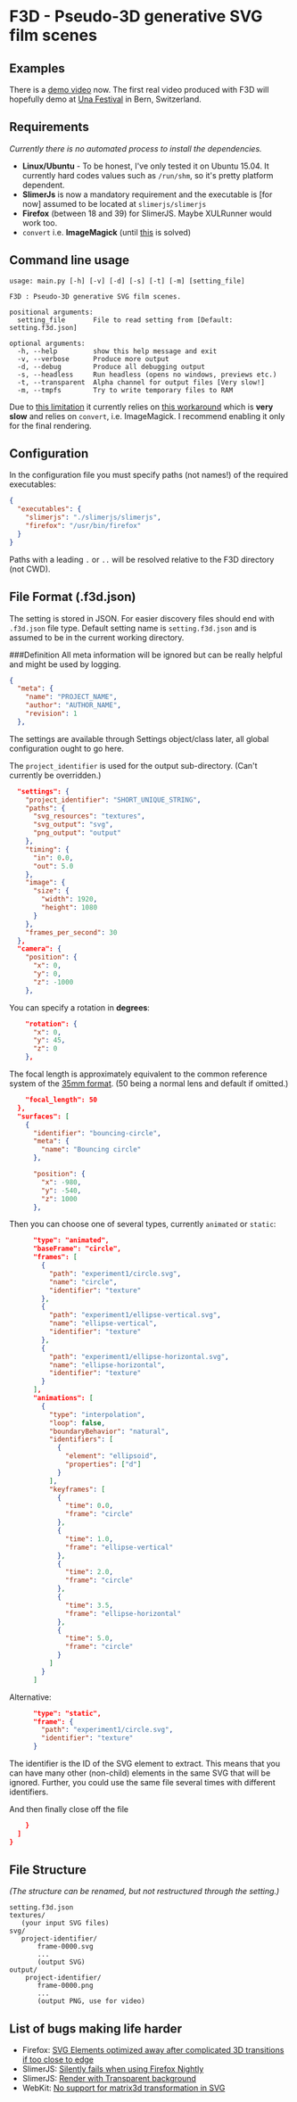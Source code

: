 # F3D - Pseudo-3D generative SVG film scenes

## Examples
There is a [demo video](https://vimeo.com/neopostmodern/f3d-demo-train) now.
The first real video produced with F3D will hopefully demo at [Una Festival](https://www.unafestival.ch/events/event/reflektion-reflexion/#)
in Bern, Switzerland.

## Requirements
*Currently there is no automated process to install the dependencies.*
- **Linux/Ubuntu** - To be honest, I've only tested it on Ubuntu 15.04. It currently hard codes values such as `/run/shm`, so it's pretty platform dependent.
- **SlimerJs** is now a mandatory requirement and the executable is [for now] assumed to be located at `slimerjs/slimerjs`
- **Firefox** (between 18 and 39) for SlimerJS. Maybe XULRunner would work too.
- `convert` i.e. **ImageMagick** (until [this](https://github.com/laurentj/slimerjs/issues/154) is solved)

## Command line usage
```text
usage: main.py [-h] [-v] [-d] [-s] [-t] [-m] [setting_file]

F3D : Pseudo-3D generative SVG film scenes.

positional arguments:
  setting_file       File to read setting from [Default: setting.f3d.json]

optional arguments:
  -h, --help         show this help message and exit
  -v, --verbose      Produce more output
  -d, --debug        Produce all debugging output
  -s, --headless     Run headless (opens no windows, previews etc.)
  -t, --transparent  Alpha channel for output files [Very slow!]
  -m, --tmpfs        Try to write temporary files to RAM
```

Due to [this limitation](https://github.com/laurentj/slimerjs/issues/154) 
it currently relies on [this workaround](https://github.com/laurentj/slimerjs/issues/154#issuecomment-58495876)
which is **very slow** and relies on `convert`, i.e. ImageMagick. 
I recommend enabling it only for the final rendering.

## Configuration
In the configuration file you must specify paths (not names!) of the required executables:
```json
{
  "executables": {
    "slimerjs": "./slimerjs/slimerjs",
    "firefox": "/usr/bin/firefox"
  }
}
```
Paths with a leading `.` or `..` will be resolved relative to the F3D directory (not CWD).

## File Format (.f3d.json)
The setting is stored in JSON. 
For easier discovery files should end with `.f3d.json` file type.
Default setting name is `setting.f3d.json` and is assumed to be in the current working directory.

###Definition
All meta information will be ignored but can be really helpful and might be used by logging.
```json
{
  "meta": {
    "name": "PROJECT_NAME",
    "author": "AUTHOR_NAME",
    "revision": 1
  },
```
The settings are available through Settings object/class later, all global configuration ought to go here.

The `project_identifier` is used for the output sub-directory. (Can't currently be overridden.)
```json
  "settings": {
    "project_identifier": "SHORT_UNIQUE_STRING",
    "paths": {
      "svg_resources": "textures",
      "svg_output": "svg",
      "png_output": "output"
    },
    "timing": {
      "in": 0.0,
      "out": 5.0
    },
    "image": {
      "size": {
        "width": 1920,
        "height": 1080
      }
    },
    "frames_per_second": 30
  },
  "camera": {
    "position": {
      "x": 0,
      "y": 0,
      "z": -1000
    },
```
You can specify a rotation in **degrees**:

```json
    "rotation": {
      "x": 0,
      "y": 45,
      "z": 0      
    },
```
The focal length is approximately equivalent to the common reference system 
of the [35mm format](https://en.wikipedia.org/wiki/35mm_format). 
(50 being a normal lens and default if omitted.)
```json
    "focal_length": 50
  },
  "surfaces": [
    {
      "identifier": "bouncing-circle",
      "meta": {
        "name": "Bouncing circle"
      },

      "position": {
        "x": -980,
        "y": -540,
        "z": 1000
      },      
```

Then you can choose one of several types, currently `animated` or `static`:

```json
      "type": "animated",
      "baseFrame": "circle",
      "frames": [
        {
          "path": "experiment1/circle.svg",
          "name": "circle",
          "identifier": "texture"
        },
        {
          "path": "experiment1/ellipse-vertical.svg",
          "name": "ellipse-vertical",
          "identifier": "texture"
        },
        {
          "path": "experiment1/ellipse-horizontal.svg",
          "name": "ellipse-horizontal",
          "identifier": "texture"
        }
      ],
      "animations": [
        {
          "type": "interpolation",
          "loop": false,
          "boundaryBehavior": "natural",
          "identifiers": [
            {
              "element": "ellipsoid",
              "properties": ["d"]
            }
          ],
          "keyframes": [
            {
              "time": 0.0,
              "frame": "circle"
            },
            {
              "time": 1.0,
              "frame": "ellipse-vertical"
            },
            {
              "time": 2.0,
              "frame": "circle"
            },
            {
              "time": 3.5,
              "frame": "ellipse-horizontal"
            },
            {
              "time": 5.0,
              "frame": "circle"
            }
          ]
        }
      ]
```

Alternative:
```json
      "type": "static",
      "frame": {
        "path": "experiment1/circle.svg",
        "identifier": "texture"
      }     
```
The identifier is the ID of the SVG element to extract. 
This means that you can have many other (non-child) elements in the same SVG that will be ignored.
Further, you could use the same file several times with different identifiers.

And then finally close off the file
```json
    }
  ]
}
```


## File Structure
*(The structure can be renamed, but not restructured through the setting.)*

```plain
setting.f3d.json
textures/
   (your input SVG files)
svg/
   project-identifier/
       frame-0000.svg
       ...
       (output SVG)
output/
    project-identifier/
       frame-0000.png
       ...
       (output PNG, use for video)
```

## List of bugs making life harder
- Firefox: [SVG Elements optimized away after complicated 3D transitions if too close to edge](https://bugzilla.mozilla.org/show_bug.cgi?id=1192457)
- SlimerJS: [Silently fails when using Firefox Nightly](https://github.com/laurentj/slimerjs/issues/378)
- SlimerJS: [Render with Transparent background](https://github.com/laurentj/slimerjs/issues/154)
- WebKit: [No support for matrix3d transformation in SVG](http://stackoverflow.com/questions/27177386/svg-matrix3d-renders-differently-in-different-browser)

